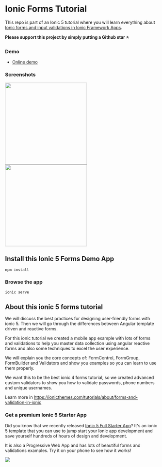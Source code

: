# Ionic Forms Tutorial

This repo is part of an Ionic 5 tutorial where you will learn everything about [Ionic forms and input validations in Ionic Framework Apps](https://ionicthemes.com/tutorials/about/forms-and-validation-in-ionic).

**Please support this project by simply putting a Github star ⭐**

### Demo
- [Online demo](https://ionic4-forms-tutorial.firebaseapp.com)

### Screenshots
<div>
  <img src="https://s3-us-west-2.amazonaws.com/ionicthemes/tutorials/screenshots/forms-and-validation-in-ionic/ionic-forms-tutorial-demo-1.png" width="270">
 
  <img src="https://s3-us-west-2.amazonaws.com/ionicthemes/tutorials/screenshots/forms-and-validation-in-ionic/ionic-forms-tutorial-demo-2.png" width="270">
</div>

## Install this Ionic 5 Forms Demo App
```
npm install
```
### Browse the app
```
ionic serve
```

## About this ionic 5 forms tutorial
We will discuss the best practices for designing user-friendly forms with ionic 5. Then we will go through the differences between Angular template driven and reactive forms.

For this ionic tutorial we created a mobile app example with lots of forms and validations to help you master data collection using angular reactive forms and also some techniques to excel the user experience.

We will explain you the core concepts of: FormControl, FormGroup, FormBuilder and Validators and show you examples so you can learn to use them properly.

We want this to be the best ionic 4 forms tutorial, so we created advanced custom validators to show you how to validate passwords, phone numbers and unique usernames.

Learn more in https://ionicthemes.com/tutorials/about/forms-and-validation-in-ionic


### Get a premium Ionic 5 Starter App
Did you know that we recently released [Ionic 5 Full Starter App](https://ionicthemes.com/product/ionic5-full-starter-app-pro-version)? It's an ionic 5 template that you can use to jump start your Ionic app development and save yourself hundreds of hours of design and development.

It is also a Progressive Web App and has lots of beautiful forms and validations examples.
Try it on your phone to see how it works!

<img src="https://ionicthemes.s3-us-west-2.amazonaws.com/cover_images/redesign/ionic5-full-starter-app-pro.jpg"/>
